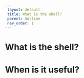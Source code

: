 ```yaml
---
 layout: default
 title: What is the shell?
 parent: Outline
 nav_order: 1
---
```

# What is the shell?


# When is it useful?
